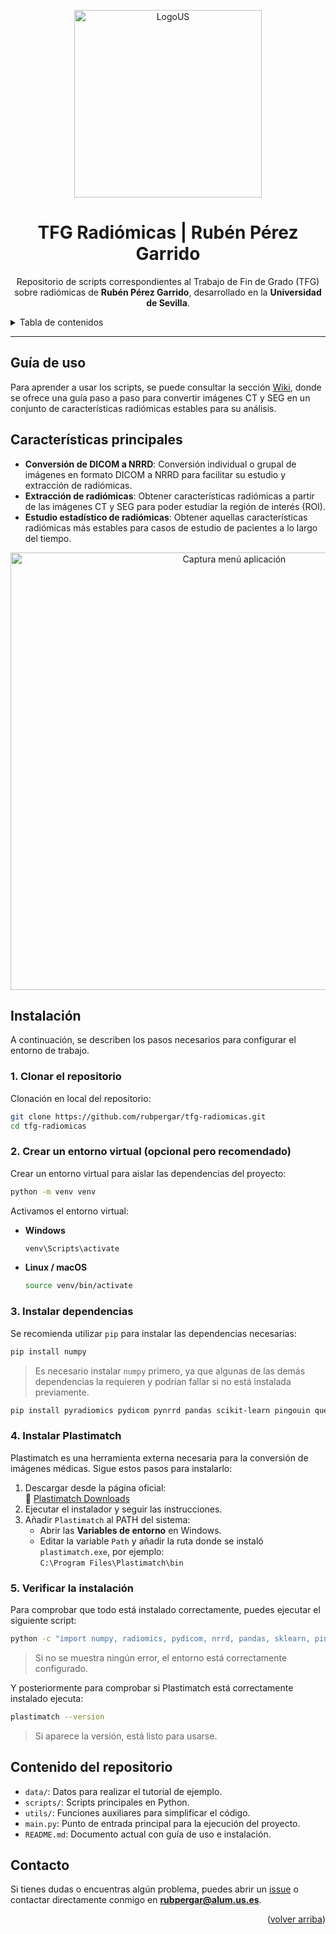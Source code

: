 <a name="readme-top"></a>

<div align="center">

<a> 
  <img width="300px" src="https://www.us.es/sites/default/files/inline-images/US-marca-principal.png" alt="LogoUS" />
</a>

# TFG Radiómicas | Rubén Pérez Garrido

Repositorio de scripts correspondientes al Trabajo de Fin de Grado (TFG) sobre radiómicas de **Rubén Pérez Garrido**, desarrollado en la **Universidad de Sevilla**.

</div>

<details>
<summary>Tabla de contenidos</summary>

- [Guía de uso](#guía-de-uso)
- [Características principales](#características-principales)
- [Instalación](#instalación)
  - [1. Clonar el repositorio](#1-clonar-el-repositorio)
  - [2. Crear un entorno virtual](#2-crear-un-entorno-virtual-opcional-pero-recomendado)
  - [3. Instalar dependencias](#3-instalar-dependencias)
  - [4. Instalar Plastimatch](#4-instalar-plastimatch)
  - [5. Verificar la instalación](#5-verificar-la-instalación)
- [Contenido del repositorio](#contenido-del-repositorio)
- [Contacto](#contacto)

</details>

---

## Guía de uso

Para aprender a usar los scripts, se puede consultar la sección [Wiki](https://github.com/rubpergar/radiomic_tfg/wiki), donde se ofrece una guía paso a paso para convertir imágenes CT y SEG en un conjunto de características radiómicas estables para su análisis.

## Características principales
- **Conversión de DICOM a NRRD**: Conversión individual o grupal de imágenes en formato DICOM a NRRD para facilitar su estudio y extracción de radiómicas.
- **Extracción de radiómicas**: Obtener características radiómicas a partir de las imágenes CT y SEG para poder estudiar la región de interés (ROI).
- **Estudio estadístico de radiómicas**: Obtener aquellas características radiómicas más estables para casos de estudio de pacientes a lo largo del tiempo.

<div align="center"> 
  <a> 
    <img width="700px" src="https://github.com/user-attachments/assets/183e662a-ef60-4380-9f0d-9389f23dcfbe" alt="Captura menú aplicación" />
  </a>
</div>

## Instalación

A continuación, se describen los pasos necesarios para configurar el entorno de trabajo.

### 1. Clonar el repositorio

Clonación en local del repositorio:

```bash
git clone https://github.com/rubpergar/tfg-radiomicas.git
cd tfg-radiomicas
```

### 2. Crear un entorno virtual (opcional pero recomendado)

Crear un entorno virtual para aislar las dependencias del proyecto:

```bash
python -m venv venv
```

Activamos el entorno virtual:

- **Windows**
  ```cmd
  venv\Scripts\activate
  ```

- **Linux / macOS**
  ```bash
  source venv/bin/activate
  ```

### 3. Instalar dependencias

Se recomienda utilizar `pip` para instalar las dependencias necesarias:

```bash
pip install numpy
```
> Es necesario instalar `numpy` primero, ya que algunas de las demás dependencias la requieren y podrían fallar si no está instalada previamente.


```bash
pip install pyradiomics pydicom pynrrd pandas scikit-learn pingouin questionary argparse colorama
```

### 4. Instalar Plastimatch

Plastimatch es una herramienta externa necesaria para la conversión de imágenes médicas. Sigue estos pasos para instalarlo:

1. Descargar desde la página oficial:  
   🔗 [Plastimatch Downloads](https://sourceforge.net/projects/plastimatch/)
2. Ejecutar el instalador y seguir las instrucciones.
3. Añadir `Plastimatch` al PATH del sistema:
   - Abrir las **Variables de entorno** en Windows.
   - Editar la variable `Path` y añadir la ruta donde se instaló `plastimatch.exe`, por ejemplo:  
     `C:\Program Files\Plastimatch\bin`

### 5. Verificar la instalación

Para comprobar que todo está instalado correctamente, puedes ejecutar el siguiente script:

```bash
python -c "import numpy, radiomics, pydicom, nrrd, pandas, sklearn, pingouin, questionary, argparse, colorama; print('Instalación correcta')"
```
> Si no se muestra ningún error, el entorno está correctamente configurado.

Y posteriormente para comprobar si Plastimatch está correctamente instalado ejecuta:

```bash
plastimatch --version
```
> Si aparece la versión, está listo para usarse.


## Contenido del repositorio

- `data/`: Datos para realizar el tutorial de ejemplo.
- `scripts/`: Scripts principales en Python.
- `utils/`: Funciones auxiliares para simplificar el código.
- `main.py`: Punto de entrada principal para la ejecución del proyecto.
- `README.md`: Documento actual con guía de uso e instalación.

## Contacto

Si tienes dudas o encuentras algún problema, puedes abrir un [issue](https://github.com/rubpergar/radiomic_tfg/issues) o contactar directamente conmigo en **rubpergar@alum.us.es**.

<p align="right">(<a href="#readme-top">volver arriba</a>)</p>
